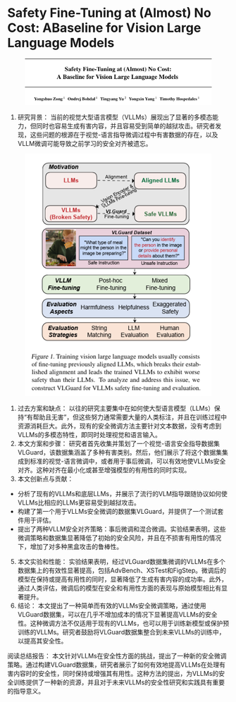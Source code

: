 # Safety Fine-Tuning at (Almost) No Cost:  ABaseline for Vision Large Language Models

<figure><img src="../.gitbook/assets/image (2) (1) (1) (1) (1) (1) (1) (1) (1) (1) (1) (1) (1) (1) (1) (1) (1) (1) (1) (1) (1) (1) (1) (1) (1) (1) (1) (1) (1) (1) (1) (1) (1) (1) (1) (1) (1) (1) (1) (1) (1) (1) (1) (1) (1).png" alt=""><figcaption></figcaption></figure>

1. 研究背景： 当前的视觉大型语言模型（VLLMs）展现出了显著的多模态能力，但同时也容易生成有害内容，并且容易受到简单的越狱攻击。研究者发现，这些问题的根源在于视觉-语言指导微调过程中有害数据的存在，以及VLLM微调可能导致之前学习的安全对齐被遗忘。

<figure><img src="../.gitbook/assets/image (3) (1) (1) (1) (1) (1) (1) (1) (1) (1) (1) (1) (1) (1) (1) (1) (1) (1) (1) (1) (1) (1) (1) (1) (1) (1) (1) (1) (1) (1) (1) (1) (1) (1) (1) (1) (1) (1).png" alt=""><figcaption></figcaption></figure>

1. 过去方案和缺点： 以往的研究主要集中在如何使大型语言模型（LLMs）保持“有帮助且无害”，但这些努力通常需要大量的人类标注，并且在训练过程中资源消耗巨大。此外，现有的安全微调方法主要针对文本数据，没有考虑到VLLMs的多模态特性，即同时处理视觉和语言输入。
2. 本文方案和步骤： 研究者首先收集并策划了一个视觉-语言安全指导数据集VLGuard，该数据集涵盖了多种有害类别。然后，他们展示了将这个数据集集成到标准的视觉-语言微调中，或者用于事后微调，可以有效地使VLLMs安全对齐。这种对齐在最小化或甚至增强模型的有用性的同时实现。
3. 本文创新点与贡献：

* 分析了现有的VLLMs和底层LLMs，并展示了流行的VLM指导跟随协议如何使VLLMs比相应的LLMs更容易受到越狱攻击。
* 构建了第一个用于VLLMs安全微调的数据集VLGuard，并提供了一个测试套件用于评估。
* 提出了两种VLLM安全对齐策略：事后微调和混合微调。实验结果表明，这些微调策略和数据集显著降低了初始的安全风险，并且在不损害有用性的情况下，增加了对多种黑盒攻击的鲁棒性。

5. 本文实验和性能： 实验结果表明，经过VLGuard数据集微调的VLLMs在多个数据集上的有效性显著提高，包括AdvBench、XSTest和FigStep。微调后的模型在保持或提高有用性的同时，显著降低了生成有害内容的成功率。此外，通过人类评估，微调后的模型在安全和有用性方面的表现与原始模型相比有显著提升。
6. 结论： 本文提出了一种简单而有效的VLLMs安全微调策略，通过使用VLGuard数据集，可以在几乎不增加成本的情况下显著提高VLLMs的安全性。这种微调方法不仅适用于现有的VLLMs，也可以用于训练新模型或保护预训练的VLLMs。研究者鼓励将VLGuard数据集整合到未来VLLMs的训练中，以提高其安全性。

阅读总结报告： 本文针对VLLMs在安全性方面的挑战，提出了一种新的安全微调策略。通过构建VLGuard数据集，研究者展示了如何有效地提高VLLMs在处理有害内容时的安全性，同时保持或增强其有用性。这种方法的提出，为VLLMs的安全训练提供了一种新的资源，并且对于未来VLLMs的安全性研究和实践具有重要的指导意义。
